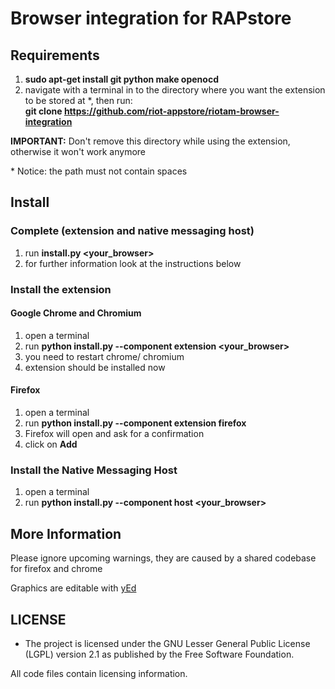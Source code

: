 # Browser integration for RAPstore

## Requirements
1. **sudo apt-get install git python make openocd**
2. navigate with a terminal in to the directory where you want the extension to be stored at \*, then run:
   <br>**git clone https://github.com/riot-appstore/riotam-browser-integration**

**IMPORTANT:** Don't remove this directory while using the extension, otherwise it won't work anymore

\* Notice: the path must not contain spaces

## Install

### Complete (extension and native messaging host)
1. run **install.py <your_browser>**
2. for further information look at the instructions below

### Install the extension

#### Google Chrome and Chromium
1. open a terminal
2. run **python install.py --component extension <your_browser>**
3. you need to restart chrome/ chromium
4. extension should be installed now

#### Firefox
1. open a terminal
2. run **python install.py --component extension firefox**
3. Firefox will open and ask for a confirmation
4. click on **Add**

### Install the Native Messaging Host
1. open a terminal
2. run **python install.py --component host <your_browser>**

## More Information
Please ignore upcoming warnings, they are caused by a shared codebase for firefox and chrome

Graphics are editable with [yEd](http://www.yworks.com/products/yed "http://www.yworks.com/products/yed")

## LICENSE
* The project is licensed under the GNU Lesser General Public License
  (LGPL) version 2.1 as published by the Free Software Foundation.

All code files contain licensing information.